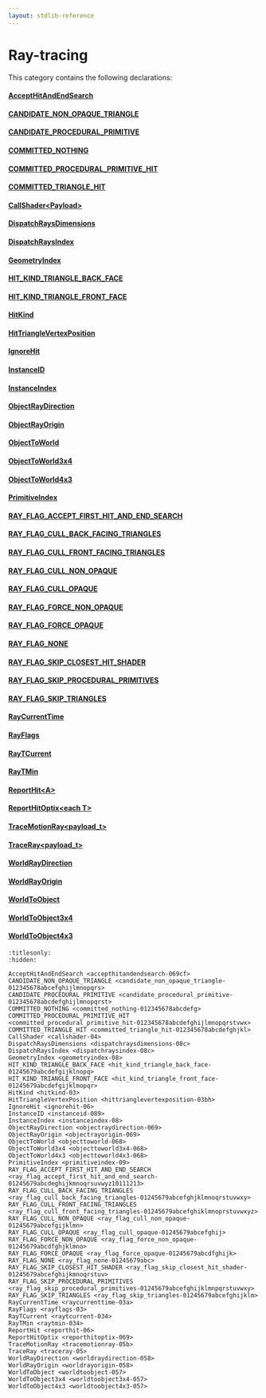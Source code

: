 ```yaml
---
layout: stdlib-reference
---
```

# Ray-tracing

This category contains the following declarations:

#### [AcceptHitAndEndSearch](accepthitandendsearch-069cf)

#### [CANDIDATE\_NON\_OPAQUE\_TRIANGLE](candidate_non_opaque_triangle-012345678abcefghijlmnopqrs)

#### [CANDIDATE\_PROCEDURAL\_PRIMITIVE](candidate_procedural_primitive-012345678abcdefghijlmnopqrst)

#### [COMMITTED\_NOTHING](committed_nothing-012345678abcdefg)

#### [COMMITTED\_PROCEDURAL\_PRIMITIVE\_HIT](committed_procedural_primitive_hit-012345678abcdefghijlmnopqrstvwx)

#### [COMMITTED\_TRIANGLE\_HIT](committed_triangle_hit-012345678abcdefghjkl)

#### [CallShader\<Payload\>](callshader-04)

#### [DispatchRaysDimensions](dispatchraysdimensions-08c)

#### [DispatchRaysIndex](dispatchraysindex-08c)

#### [GeometryIndex](geometryindex-08)

#### [HIT\_KIND\_TRIANGLE\_BACK\_FACE](hit_kind_triangle_back_face-01245679abcdefgijklnopq)

#### [HIT\_KIND\_TRIANGLE\_FRONT\_FACE](hit_kind_triangle_front_face-01245679abcdefgijklmopqr)

#### [HitKind](hitkind-03)

#### [HitTriangleVertexPosition](hittrianglevertexposition-03bh)

#### [IgnoreHit](ignorehit-06)

#### [InstanceID](instanceid-089)

#### [InstanceIndex](instanceindex-08)

#### [ObjectRayDirection](objectraydirection-069)

#### [ObjectRayOrigin](objectrayorigin-069)

#### [ObjectToWorld](objecttoworld-068)

#### [ObjectToWorld3x4](objecttoworld3x4-068)

#### [ObjectToWorld4x3](objecttoworld4x3-068)

#### [PrimitiveIndex](primitiveindex-09)

#### [RAY\_FLAG\_ACCEPT\_FIRST\_HIT\_AND\_END\_SEARCH](ray_flag_accept_first_hit_and_end_search-01245679abcdeghijkmnoqrsuvwyz10111213)

#### [RAY\_FLAG\_CULL\_BACK\_FACING\_TRIANGLES](ray_flag_cull_back_facing_triangles-01245679abcefghjklmnoqrstuvwxy)

#### [RAY\_FLAG\_CULL\_FRONT\_FACING\_TRIANGLES](ray_flag_cull_front_facing_triangles-01245679abcefghiklmnoprstuvwxyz)

#### [RAY\_FLAG\_CULL\_NON\_OPAQUE](ray_flag_cull_non_opaque-01245679abcefgijklmn)

#### [RAY\_FLAG\_CULL\_OPAQUE](ray_flag_cull_opaque-01245679abcefghij)

#### [RAY\_FLAG\_FORCE\_NON\_OPAQUE](ray_flag_force_non_opaque-01245679abcdfghjklmno)

#### [RAY\_FLAG\_FORCE\_OPAQUE](ray_flag_force_opaque-01245679abcdfghijk)

#### [RAY\_FLAG\_NONE](ray_flag_none-01245679abc)

#### [RAY\_FLAG\_SKIP\_CLOSEST\_HIT\_SHADER](ray_flag_skip_closest_hit_shader-01245679abcefghijkmnoqrstuv)

#### [RAY\_FLAG\_SKIP\_PROCEDURAL\_PRIMITIVES](ray_flag_skip_procedural_primitives-01245679abcefghijklmnpqrstuvwxy)

#### [RAY\_FLAG\_SKIP\_TRIANGLES](ray_flag_skip_triangles-01245679abcefghijklm)

#### [RayCurrentTime](raycurrenttime-03a)

#### [RayFlags](rayflags-03)

#### [RayTCurrent](raytcurrent-034)

#### [RayTMin](raytmin-034)

#### [ReportHit\<A\>](reporthit-06)

#### [ReportHitOptix\<each T\>](reporthitoptix-069)

#### [TraceMotionRay\<payload\_t\>](tracemotionray-05b)

#### [TraceRay\<payload\_t\>](traceray-05)

#### [WorldRayDirection](worldraydirection-058)

#### [WorldRayOrigin](worldrayorigin-058)

#### [WorldToObject](worldtoobject-057)

#### [WorldToObject3x4](worldtoobject3x4-057)

#### [WorldToObject4x3](worldtoobject4x3-057)


```{toctree}
:titlesonly:
:hidden:

AcceptHitAndEndSearch <accepthitandendsearch-069cf>
CANDIDATE_NON_OPAQUE_TRIANGLE <candidate_non_opaque_triangle-012345678abcefghijlmnopqrs>
CANDIDATE_PROCEDURAL_PRIMITIVE <candidate_procedural_primitive-012345678abcdefghijlmnopqrst>
COMMITTED_NOTHING <committed_nothing-012345678abcdefg>
COMMITTED_PROCEDURAL_PRIMITIVE_HIT <committed_procedural_primitive_hit-012345678abcdefghijlmnopqrstvwx>
COMMITTED_TRIANGLE_HIT <committed_triangle_hit-012345678abcdefghjkl>
CallShader <callshader-04>
DispatchRaysDimensions <dispatchraysdimensions-08c>
DispatchRaysIndex <dispatchraysindex-08c>
GeometryIndex <geometryindex-08>
HIT_KIND_TRIANGLE_BACK_FACE <hit_kind_triangle_back_face-01245679abcdefgijklnopq>
HIT_KIND_TRIANGLE_FRONT_FACE <hit_kind_triangle_front_face-01245679abcdefgijklmopqr>
HitKind <hitkind-03>
HitTriangleVertexPosition <hittrianglevertexposition-03bh>
IgnoreHit <ignorehit-06>
InstanceID <instanceid-089>
InstanceIndex <instanceindex-08>
ObjectRayDirection <objectraydirection-069>
ObjectRayOrigin <objectrayorigin-069>
ObjectToWorld <objecttoworld-068>
ObjectToWorld3x4 <objecttoworld3x4-068>
ObjectToWorld4x3 <objecttoworld4x3-068>
PrimitiveIndex <primitiveindex-09>
RAY_FLAG_ACCEPT_FIRST_HIT_AND_END_SEARCH <ray_flag_accept_first_hit_and_end_search-01245679abcdeghijkmnoqrsuvwyz10111213>
RAY_FLAG_CULL_BACK_FACING_TRIANGLES <ray_flag_cull_back_facing_triangles-01245679abcefghjklmnoqrstuvwxy>
RAY_FLAG_CULL_FRONT_FACING_TRIANGLES <ray_flag_cull_front_facing_triangles-01245679abcefghiklmnoprstuvwxyz>
RAY_FLAG_CULL_NON_OPAQUE <ray_flag_cull_non_opaque-01245679abcefgijklmn>
RAY_FLAG_CULL_OPAQUE <ray_flag_cull_opaque-01245679abcefghij>
RAY_FLAG_FORCE_NON_OPAQUE <ray_flag_force_non_opaque-01245679abcdfghjklmno>
RAY_FLAG_FORCE_OPAQUE <ray_flag_force_opaque-01245679abcdfghijk>
RAY_FLAG_NONE <ray_flag_none-01245679abc>
RAY_FLAG_SKIP_CLOSEST_HIT_SHADER <ray_flag_skip_closest_hit_shader-01245679abcefghijkmnoqrstuv>
RAY_FLAG_SKIP_PROCEDURAL_PRIMITIVES <ray_flag_skip_procedural_primitives-01245679abcefghijklmnpqrstuvwxy>
RAY_FLAG_SKIP_TRIANGLES <ray_flag_skip_triangles-01245679abcefghijklm>
RayCurrentTime <raycurrenttime-03a>
RayFlags <rayflags-03>
RayTCurrent <raytcurrent-034>
RayTMin <raytmin-034>
ReportHit <reporthit-06>
ReportHitOptix <reporthitoptix-069>
TraceMotionRay <tracemotionray-05b>
TraceRay <traceray-05>
WorldRayDirection <worldraydirection-058>
WorldRayOrigin <worldrayorigin-058>
WorldToObject <worldtoobject-057>
WorldToObject3x4 <worldtoobject3x4-057>
WorldToObject4x3 <worldtoobject4x3-057>
```
